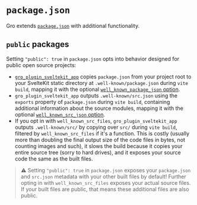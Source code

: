 # `package.json`

Gro extends [`package.json`](https://docs.npmjs.com/cli/v10/configuring-npm/package-json)
with additional functionality.

## `public` packages

Setting `"public": true` in `package.json` opts into
behavior designed for public open source projects:

- [`gro_plugin_sveltekit_app`](./gro_plugin_sveltekit_app.md)
  copies `package.json` from your project root to your
  SvelteKit static directory at `.well-known/package.json` during `vite build`,
  mapping it with the optional
  [`well_known_package_json` option](./gro_plugin_sveltekit_app.md#well_known_package_json).
- `gro_plugin_sveltekit_app` outputs `.well-known/src.json`
  using the `exports` property of `package.json` during `vite build`,
  containing additional information about the source modules,
  mapping it with the optional
  [`well_known_src_json` option](./gro_plugin_sveltekit_app.md#well_known_src_json).
- If you opt in with `well_known_src_files`,
  `gro_plugin_sveltekit_app` outputs `.well-known/src/` by
  copying over `src/` during `vite build`, filtered by `well_known_src_files` if it's a function.
  This is costly (usually more than doubling the final output size
  of the code files in bytes, not counting images and such),
  it slows the build because it copies your entire source tree (sorry to hard drives),
  and it exposes your source code the same as the built files.

> ⚠️ Setting `"public": true` in `package.json` exposes your `package.json`
> and `src.json` metadata with your other built files by default!
> Further opting in with `well_known_src_files` exposes your actual source files.
> If your built files are public, that means these additional files are also public.
